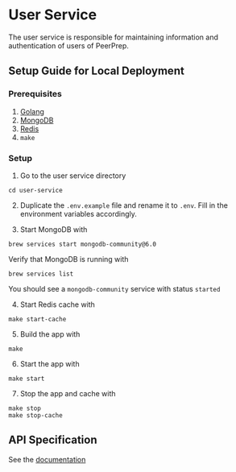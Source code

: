 # User Service

The user service is responsible for maintaining information and authentication of users of PeerPrep.

## Setup Guide for Local Deployment

### Prerequisites

1. [Golang](https://go.dev/doc/install)
2. [MongoDB](https://www.mongodb.com/docs/manual/administration/install-community/)
3. [Redis](https://redis.io/docs/getting-started/installation/)
4. `make`

### Setup

1. Go to the user service directory
```shell
cd user-service
```

2. Duplicate the `.env.example` file and rename it to `.env`. Fill in the environment variables accordingly.

3. Start MongoDB with
``` shell
brew services start mongodb-community@6.0
```
 Verify that MongoDB is running with
```shell
brew services list
```
You should see a `mongodb-community` service with status `started` 

4. Start Redis cache with
```shell
make start-cache
```

5. Build the app with
```shell
make
```

6. Start the app with
```shell
make start
```

7. Stop the app and cache with 
```shell
make stop
make stop-cache
```

## API Specification

See the [documentation](docs/api.md)